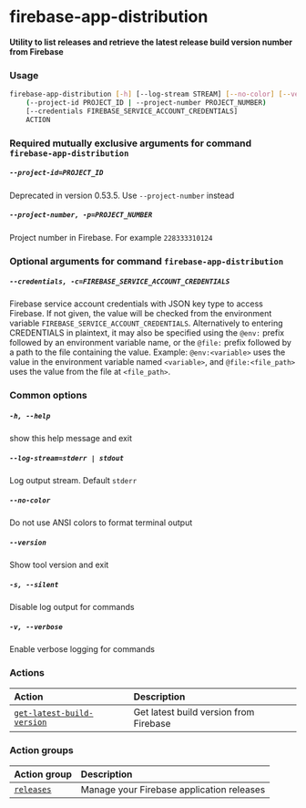 
firebase-app-distribution
=========================


**Utility to list releases and retrieve the latest release build version number from Firebase**
### Usage
```bash
firebase-app-distribution [-h] [--log-stream STREAM] [--no-color] [--version] [-s] [-v]
    (--project-id PROJECT_ID | --project-number PROJECT_NUMBER)
    [--credentials FIREBASE_SERVICE_ACCOUNT_CREDENTIALS]
    ACTION
```
### Required mutually exclusive arguments for command `firebase-app-distribution`

##### `--project-id=PROJECT_ID`


Deprecated in version 0.53.5. Use `--project-number` instead
##### `--project-number, -p=PROJECT_NUMBER`


Project number in Firebase. For example `228333310124`
### Optional arguments for command `firebase-app-distribution`

##### `--credentials, -c=FIREBASE_SERVICE_ACCOUNT_CREDENTIALS`


Firebase service account credentials with JSON key type to access Firebase. If not given, the value will be checked from the environment variable `FIREBASE_SERVICE_ACCOUNT_CREDENTIALS`. Alternatively to entering CREDENTIALS in plaintext, it may also be specified using the `@env:` prefix followed by an environment variable name, or the `@file:` prefix followed by a path to the file containing the value. Example: `@env:<variable>` uses the value in the environment variable named `<variable>`, and `@file:<file_path>` uses the value from the file at `<file_path>`.
### Common options

##### `-h, --help`


show this help message and exit
##### `--log-stream=stderr | stdout`


Log output stream. Default `stderr`
##### `--no-color`


Do not use ANSI colors to format terminal output
##### `--version`


Show tool version and exit
##### `-s, --silent`


Disable log output for commands
##### `-v, --verbose`


Enable verbose logging for commands
### Actions

|Action|Description|
| :--- | :--- |
|[`get-latest-build-version`](get-latest-build-version.md)|Get latest build version from Firebase|

### Action groups

|Action group|Description|
| :--- | :--- |
|[`releases`](releases.md)|Manage your Firebase application releases|
